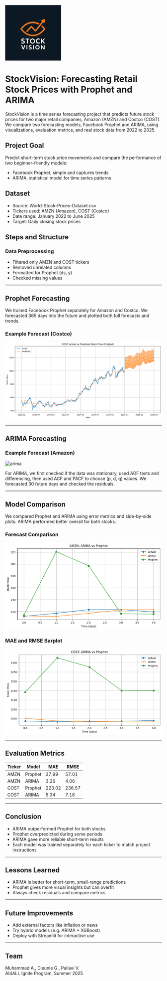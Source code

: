 <img src="New_Stock_Vision/notebooks/images/logo.png" alt="Logo" width="180"/>

# StockVision: Forecasting Retail Stock Prices with Prophet and ARIMA

StockVision is a time series forecasting project that predicts future stock prices for two major retail companies, Amazon (AMZN) and Costco (COST). We compare two forecasting models, Facebook Prophet and ARIMA, using visualizations, evaluation metrics, and real stock data from 2022 to 2025.

## Project Goal

Predict short-term stock price movements and compare the performance of two beginner-friendly models:
- Facebook Prophet, simple and captures trends
- ARIMA, statistical model for time series patterns

## Dataset

- Source: World-Stock-Prices-Dataset.csv
- Tickers used: AMZN (Amazon), COST (Costco)
- Date range: January 2022 to June 2025
- Target: Daily closing stock prices

## Steps and Structure

### Data Preprocessing
- Filtered only AMZN and COST tickers
- Removed unrelated columns
- Formatted for Prophet (ds, y)
- Checked missing values

---

## Prophet Forecasting

We trained Facebook Prophet separately for Amazon and Costco. We forecasted 365 days into the future and plotted both full forecasts and trends.

### Example Forecast (Costco)

![Prophet Forecast](New_Stock_Vision/notebooks/images/prophet_cost_forecast.png)

---

## ARIMA Forecasting

### Example Forecast (Amazon)

<img width="831" height="428" alt="arima" src="https://github.com/user-attachments/assets/839cdb47-42d9-4d47-ab64-b25a2dc62560" />


For ARIMA, we first checked if the data was stationary, used ADF tests and differencing, then used ACF and PACF to choose (p, d, q) values. We forecasted 30 future days and checked the residuals.


---

## Model Comparison

We compared Prophet and ARIMA using error metrics and side-by-side plots. ARIMA performed better overall for both stocks.

### Forecast Comparison

![Comparison](New_Stock_Vision/notebooks/images/comparison_arima_vs_prophet.png)

### MAE and RMSE Barplot

![MAE RMSE](New_Stock_Vision/notebooks/images/mae_rmse_barplot.png)

---

## Evaluation Metrics

| Ticker | Model   | MAE    | RMSE   |
|--------|---------|--------|--------|
| AMZN   | Prophet | 37.99  | 57.01  |
| AMZN   | ARIMA   | 3.26   | 4.06   |
| COST   | Prophet | 223.02 | 236.57 |
| COST   | ARIMA   | 5.34   | 7.16   |

---

## Conclusion

- ARIMA outperformed Prophet for both stocks
- Prophet overpredicted during some periods
- ARIMA gave more reliable short-term results
- Each model was trained separately for each ticker to match project instructions

---

## Lessons Learned

- ARIMA is better for short-term, small-range predictions
- Prophet gives more visual insights but can overfit
- Always check residuals and compare metrics

---

## Future Improvements

- Add external factors like inflation or news
- Try hybrid models (e.g. ARIMA + XGBoost)
- Deploy with Streamlit for interactive use

---

## Team

Muhammad A., Dieunie G., Pallavi V.  
AI4ALL Ignite Program, Summer 2025
